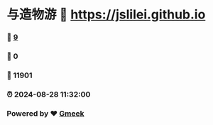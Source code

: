 # 与造物游 :link: https://jslilei.github.io 
### :page_facing_up: [9](https://jslilei.github.io/tag.html) 
### :speech_balloon: 0 
### :hibiscus: 11901 
### :alarm_clock: 2024-08-28 11:32:00 
### Powered by :heart: [Gmeek](https://github.com/Meekdai/Gmeek)
